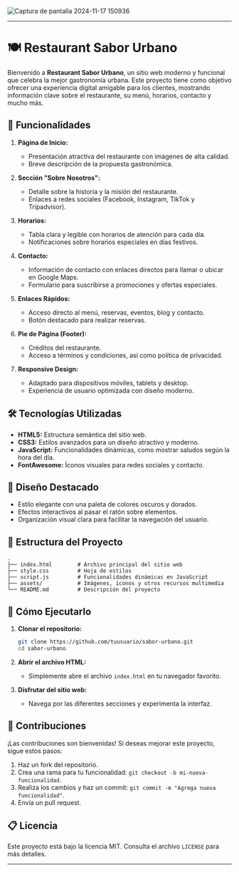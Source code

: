 ![Captura de pantalla 2024-11-17 150936](https://github.com/user-attachments/assets/97c6a35b-e9b9-436c-af26-48adc087d5b2)

---

# 🍽️ Restaurant Sabor Urbano

Bienvenido a **Restaurant Sabor Urbano**, un sitio web moderno y funcional que celebra la mejor gastronomía urbana. Este proyecto tiene como objetivo ofrecer una experiencia digital amigable para los clientes, mostrando información clave sobre el restaurante, su menú, horarios, contacto y mucho más.

## 🚀 Funcionalidades

1. **Página de Inicio:**
   - Presentación atractiva del restaurante con imágenes de alta calidad.
   - Breve descripción de la propuesta gastronómica.

2. **Sección "Sobre Nosotros":**
   - Detalle sobre la historia y la misión del restaurante.
   - Enlaces a redes sociales (Facebook, Instagram, TikTok y Tripadvisor).

3. **Horarios:**
   - Tabla clara y legible con horarios de atención para cada día.
   - Notificaciones sobre horarios especiales en días festivos.

4. **Contacto:**
   - Información de contacto con enlaces directos para llamar o ubicar en Google Maps.
   - Formulario para suscribirse a promociones y ofertas especiales.

5. **Enlaces Rápidos:**
   - Acceso directo al menú, reservas, eventos, blog y contacto.
   - Botón destacado para realizar reservas.

6. **Pie de Página (Footer):**
   - Créditos del restaurante.
   - Acceso a términos y condiciones, así como política de privacidad.

7. **Responsive Design:**
   - Adaptado para dispositivos móviles, tablets y desktop.
   - Experiencia de usuario optimizada con diseño moderno.

## 🛠️ Tecnologías Utilizadas

- **HTML5:** Estructura semántica del sitio web.
- **CSS3:** Estilos avanzados para un diseño atractivo y moderno.
- **JavaScript:** Funcionalidades dinámicas, como mostrar saludos según la hora del día.
- **FontAwesome:** Íconos visuales para redes sociales y contacto.

## 🎨 Diseño Destacado

- Estilo elegante con una paleta de colores oscuros y dorados.
- Efectos interactivos al pasar el ratón sobre elementos.
- Organización visual clara para facilitar la navegación del usuario.

## 📂 Estructura del Proyecto

```plaintext
.
├── index.html        # Archivo principal del sitio web
├── style.css         # Hoja de estilos
├── script.js         # Funcionalidades dinámicas en JavaScript
├── assets/           # Imágenes, íconos y otros recursos multimedia
└── README.md         # Descripción del proyecto
```

## 🌟 Cómo Ejecutarlo

1. **Clonar el repositorio:**

   ```bash
   git clone https://github.com/tuusuario/sabor-urbano.git
   cd sabor-urbano
   ```

2. **Abrir el archivo HTML:**
   - Simplemente abre el archivo `index.html` en tu navegador favorito.

3. **Disfrutar del sitio web:**
   - Navega por las diferentes secciones y experimenta la interfaz.

## 🤝 Contribuciones

¡Las contribuciones son bienvenidas! Si deseas mejorar este proyecto, sigue estos pasos:

1. Haz un fork del repositorio.
2. Crea una rama para tu funcionalidad: `git checkout -b mi-nueva-funcionalidad`.
3. Realiza los cambios y haz un commit: `git commit -m "Agrega nueva funcionalidad"`.
4. Envía un pull request.

## 📋 Licencia

Este proyecto está bajo la licencia MIT. Consulta el archivo `LICENSE` para más detalles.

---
